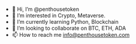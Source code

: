 - 👋 Hi, I’m @penthousetoken
- 👀 I’m interested in Crypto, Metaverse.
- 🌱 I’m currently learning Python, Blockchain
- 💞️ I’m looking to collaborate on BTC, ETH, ADA
- 📫 How to reach me info@penthousetoken.com

<!---
penthousetoken/penthousetoken is a ✨ special ✨ repository because its `README.md` (this file) appears on your GitHub profile.
You can click the Preview link to take a look at your changes.
--->

